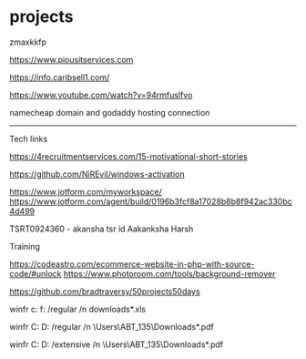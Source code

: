 # projects
zmaxkkfp

https://www.piousitservices.com


https://info.caribsell1.com/

https://www.youtube.com/watch?v=94rmfuslfvo



namecheap domain and godaddy hosting connection



---------------------------------------------------------------------------------------------------------------------------------------------------------------------------------------------------------------------------------

Tech links

https://4recruitmentservices.com/15-motivational-short-stories

https://github.com/NiREvil/windows-activation


https://www.jotform.com/myworkspace/
https://www.jotform.com/agent/build/0196b3fcf8a17028b8b8f942ac330bc4d499

TSRT0924360 - akansha tsr id
Aakanksha Harsh

Training

https://codeastro.com/ecommerce-website-in-php-with-source-code/#unlock
https://www.photoroom.com/tools/background-remover

https://github.com/bradtraversy/50projects50days

winfr c: f: /regular /n downloads\*.xls



winfr C: D: /regular /n \Users\ABT_135\Downloads\*.pdf

winfr C: D: /extensive /n \Users\ABT_135\Downloads\*.pdf


